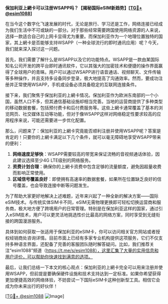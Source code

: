 **保加利亚上網卡可以注册WSAPP吗？【揭秘国际eSIM新趋势】[[TG💪+ @esim1088](https://t.me/s/esim1088)]**

在当今这个数字化飞速发展的时代，无论是旅行、学习还是工作，网络连接已经成为我们生活中不可或缺的一部分。对于那些经常需要跨国使用网络资源的人来说，选择一款适合自己的上网卡显得尤为重要。而保加利亚作为一个地理位置独特的国家，其上網卡是否能够支持WSAPP（一种全球流行的即时通讯应用）呢？今天，我们就来深入探讨这一问题。

首先，我们需要了解什么是WSAPP以及它的功能特点。WSAPP是一款由某国际知名公司开发的跨平台即时通讯软件，它以其强大的加密技术和便捷的操作界面赢得了全球用户的青睐。用户可以通过WSAPP进行语音通话、视频聊天、文件传输等多种操作，并且支持多设备同步登录，极大地提高了沟通效率。然而，要成功注册并正常使用WSAPP，手机或设备必须具备稳定的互联网连接条件。

接下来，我们聚焦于保加利亚的上網卡情况。保加利亚作为欧洲东南部的一个小国，虽然人口不多，但其通信基础设施却相当完善。当地的运营商提供了多种类型的移动数据套餐，包括预付费卡和后付费服务等。这些上網卡通常覆盖了基本的浏览网页、社交媒体互动等功能，但对于像WSAPP这样对网络稳定性要求较高的应用程序来说，可能还需要进一步优化配置。

那么，问题来了：保加利亚的上網卡究竟能否顺利注册并使用WSAPP呢？答案是肯定的！只要你的上網卡满足以下几个条件，就可以毫无障碍地享受WSAPP带来的便利：

1. **网络速度足够快**：WSAPP需要较高的带宽来保证流畅的音视频通话体验，因此建议选择至少4G LTE级别的网络服务。
2. **资费计划合理**：确保你的上網卡资费中包含足够的流量额度，避免因超量收费而影响正常使用。
3. **区域信号覆盖良好**：即使拥有高速率的数据套餐，如果所在位置缺乏良好的信号覆盖，也会导致连接中断等问题发生。

为了帮助大家更好地解决上述难题，近年来兴起了一种全新的解决方案——国际eSIM技术。与传统实体SIM卡不同，eSIM无需物理更换即可轻松切换运营商和服务商，极大地方便了跨境用户的日常管理。特别是在保加利亚这样的国家，通过引入eSIM技术，用户可以更灵活地挑选性价比最高的网络方案，同时享受到无缝衔接的跨国漫游服务。

具体到如何获取一张适用于保加利亚的eSIM卡，你可以访问相关官方网站或者授权经销商处咨询详情。目前市面上已经有多家专业机构提供这项服务，它们不仅支持多种语言界面，还配备了完善的客服团队随时解答疑问。比如，我们推荐关注“esim1088”频道（https://t.me/s/esim1088），这里汇集了大量的实用信息和用户评价，可以帮助你快速找到满意的选项。

最后，让我们总结一下本文的核心观点：保加利亚的上網卡完全可以用来注册并使用WSAPP，但前提是要确保硬件设施和技术支持达到一定标准。如果你希望获得更加便捷高效的网络体验，不妨尝试一下国际eSIM卡这种创新型工具。相信它会成为你未来出行的好伙伴！

[[TG💪+ @esim1088](https://t.me/s/esim1088) ![Image](https://i.postimg.cc/4NQfJmqS/Snipaste-2025-05-13-00-14-12.png)]